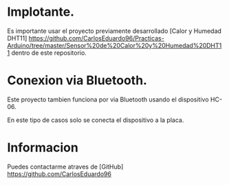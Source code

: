 # Implotante.
Es importante usar el proyecto previamente desarrollado [Calor y Humedad DHT11] https://github.com/CarlosEduardo96/Practicas-Arduino/tree/master/Sensor%20de%20Calor%20y%20Humedad%20DHT11 dentro
de este repositorio.

# Conexion via Bluetooth.
Este proyecto tambien funciona por via Bluetooth 
usando el dispositivo HC-06.

En este tipo de casos solo se conecta el dispositivo a la placa.

# Informacion
Puedes contactarme atraves de [GitHub] https://github.com/CarlosEduardo96



